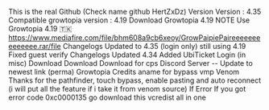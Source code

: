 This is the real Github (Check name github HertZxDz)
Version
Version : 4.35
Compatible growtopia version : 4.19
Download Growtopia 4.19
NOTE
Use Growtopia 4.19 🇹🇰
                        https://www.mediafire.com/file/bhm608a9cb6xeoy/GrowPaipiePaireeeeeeeeeeeeee.rar/file
Changelogs
Updated to 4.35 (login only) still using 4.19
Fixed guest verify
Changelogs 
Updated 4.34
Added UbiTicket Login (in misc)
Download
Download
Download for cps
Discord Server -- Update to newest link (perma)
Growtopia
Credits
aname for bypass vmp
Venom
Thanks for the pathfinder, touch bypass, enable pasting and auto reconnect (i will put all the feature if i take it from venom source)
If Error
If you got error code 0xc0000135 go download this vcredist all in one
